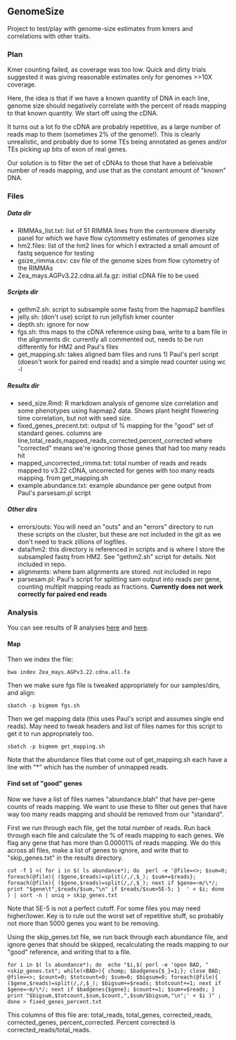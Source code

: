 ## GenomeSize

Project to test/play with genome-size estimates from kmers and correlations with other traits.

### Plan

Kmer counting failed, as coverage was too low. Quick and dirty trials suggested it was giving reasonable estimates only for genomes >>10X coverage.


Here, the idea is that if we have a known quantity of DNA in each line, genome size should negatively correlate with the percent of reads mapping to that known quantity.  We start off using the cDNA.

It turns out a lot fo the cDNA are probably repetitive, as a large number of reads map to them (sometimes 2% of the genome!).  This is clearly unrealistic, and probably due to some TEs being annotated as genes and/or TEs picking up bits of exon of real genes.

Our solution is to filter the set of cDNAs to those that have a beleivable number of reads mapping, and use that as the constant amount of "known" DNA.



### Files

##### Data dir

* RIMMAs_list.txt: list of 51 RIMMA lines from the centromere diversity panel for which we have flow cytommetry estimates of genomes size
* hm2.files: list of the hm2 lines for which I extracted a small amount of fastq sequence for testing
* gsize_rimma.csv: csv file of the genome sizes from flow cytometry of the RIMMAs
* Zea_mays.AGPv3.22.cdna.all.fa.gz: initial cDNA file to be used

##### Scripts dir

* gethm2.sh: script to subsample some fastq from the hapmap2 bamfiles
* jelly.sh: (don't use) script to run jellyfish kmer counter
* depth.sh: ignore for now
* fgs.sh: this maps to the cDNA reference using bwa, write to a bam file in the alignments dir. currently all commented out, needs to be run differently for HM2 and Paul's files
* get_mapping.sh: takes aligned bam files and runs 1) Paul's perl script (doesn't work for paired end reads) and a simple read counter using wc -l

##### Results dir
* seed_size.Rmd: R markdown analysis of genome size correlation and some phenotypes using hapmap2 data. Shows plant height flowering time correlation, but not with seed size.
* fixed_genes_precent.txt: output of % mapping for the "good" set of standard genes.  columns are line,total_reads,mapped_reads_corrected,percent_corrected where "corrected" means we're ignoring those genes that had too many reads hit
* mapped_uncorrected_rimma.txt: total number of reads and reads mapped to v3.22 cDNA, uncorrected for genes with too many reads mapping. from get_mapping.sh
* example.abundance.txt: example abundance per gene output from Paul's parsesam.pl script

##### Other dirs

* errors/outs: You will need an "outs" and an "errors" directory to run these scripts on the cluster, but these are not included in the git as we don't need to track zillions of logfiles.
* data/hm2: this directory is referenced in scripts and is where I store the subsampled fastq from HM2. See "gethm2.sh" script for details. Not included in repo.
* alignments: where bam alignments are stored. not included in repo
* parsesam.pl: Paul's script for splitting sam output into reads per gene, counting multiplt mapping reads as fractions. **Currently does not work correctly for paired end reads**


### Analysis

You can see results of R analyses [here](http://rpubs.com/rossibarra/24500) and [here](http://rpubs.com/rossibarra/24404).

#### Map

Then we index the file:

	bwa index Zea_mays.AGPv3.22.cdna.all.fa

Then we make sure fgs file is tweaked appropriately for our samples/dirs, and align:

	sbatch -p bigmem fgs.sh

Then we get mapping data (this uses Paul's script and assumes single end reads). May need to tweak headers and list of files names for this script to get it to run appropriately too.

	sbatch -p bigmem get_mapping.sh

Note that the abundance files that come out of get_mapping.sh each have a line with "*" which has the number of unmapped reads.

#### Find set of "good" genes

Now we have a list of files names "abundance.blah" that have per-gene counts of reads mapping. We want to use these to filter out genes that have way too many reads mapping and should be removed from our "standard".

First we run through each file, get the total number of reads. Run back through each file and calculate the % of reads mapping to each genes.  We flag any gene that has more than 0.00001% of reads mapping.  We do this across all files, make a list of genes to ignore, and write that to "skip_genes.txt" in the results directory. 

	cut -f 1 <( for i in $( ls abundance*); do  perl -e '@file=<>; $sum=0; foreach(@file){ ($gene,$reads)=split(/,/,$_); $sum+=$reads}; foreach(@file){ ($gene,$reads)=split(/,/,$_); next if $gene=~m/\*/; print "$gene\t",$reads/$sum,"\n" if $reads/$sum>5E-5; }  ' < $i; done ) | sort -n | uniq > skip_genes.txt
	
Note that 5E-5 is not a perfect cutoff.  For some files you may need higher/lower.  Key is to rule out the worst set of repetitive stuff, so probably not more than 5000 genes you want to be removing.

Using the skip_genes.txt file, we run back through each abundance file, and ignore genes that should be skipped, recalculating the reads mapping to our "good" reference, and writing that to a file.

	for i in $( ls abundance*); do  echo "$i,$( perl -e 'open BAD, "<skip_genes.txt"; while(<BAD>){ chomp; $badgenes{$_}=1;}; close BAD; @file=<>; $count=0; $totcount=0; $sum=0; $bigsum=0; foreach(@file){ ($gene,$reads)=split(/,/,$_); $bigsum+=$reads; $totcount+=1; next if $gene=~m/\*/; next if $badgenes{$gene}; $count+=1; $sum+=$reads; } print "$bigsum,$totcount,$sum,$count,",$sum/$bigsum,"\n";' < $i )" ; done > fixed_genes_percent.txt

This columns of this file are: total_reads, total_genes, corrected_reads, corrected_genes, percent_corrected. Percent corrected is corrected_reads/total_reads. 

